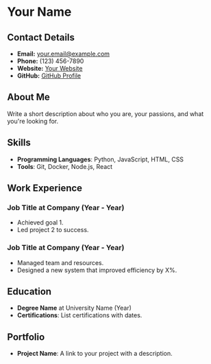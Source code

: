 # Your Name

## Contact Details

- **Email:** your.email@example.com
- **Phone:** (123) 456-7890
- **Website:** [Your Website](https://www.yoursite.com)
- **GitHub:** [GitHub Profile](https://github.com/yourprofile)

## About Me

Write a short description about who you are, your passions, and what you're looking for.

## Skills

- **Programming Languages**: Python, JavaScript, HTML, CSS
- **Tools**: Git, Docker, Node.js, React

## Work Experience

### Job Title at Company (Year - Year)

- Achieved goal 1.
- Led project 2 to success.

### Job Title at Company (Year - Year)

- Managed team and resources.
- Designed a new system that improved efficiency by X%.

## Education

- **Degree Name** at University Name (Year)
- **Certifications**: List certifications with dates.

## Portfolio

- **Project Name**: A link to your project with a description.
